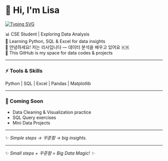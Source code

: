 # 👋 Hi, I'm Lisa  

[![Typing SVG](https://readme-typing-svg.herokuapp.com?size=24&color=00F7F7&lines=Aspiring+Data+Analyst;Learning+Python+%26+SQL;Turning+Data+into+Insights)](https://git.io/typing-svg)

📊 CSE Student | Exploring Data Analysis  
🌱 Learning Python, SQL & Excel for data insights  
🌸 안녕하세요! 저는 리사입니다 — 데이터 분석을 배우고 있어요 🇰🇷  
🚀 This GitHub is my space for data codes & projects  

---

### ⚡ Tools & Skills
Python | SQL | Excel | Pandas | Matplotlib  

---

### 📂 Coming Soon
- Data Cleaning & Visualization practice  
- SQL Query exercises  
- Mini Data Projects  

---

✨ *Simple steps → 꾸준함 → big insights.*


---

✨ *Small steps + 꾸준함 = Big Data Magic! ✨*


